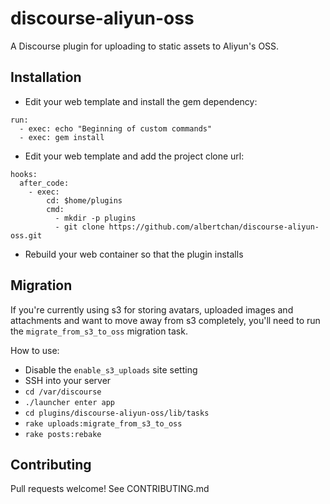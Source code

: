 discourse-aliyun-oss
====================

A Discourse plugin for uploading to static assets to Aliyun's OSS.

## Installation

* Edit your web template and install the gem dependency:

```
run:
  - exec: echo "Beginning of custom commands"
  - exec: gem install
```

* Edit your web template and add the project clone url:

```
hooks:
  after_code:
    - exec:
        cd: $home/plugins
        cmd:
          - mkdir -p plugins
          - git clone https://github.com/albertchan/discourse-aliyun-oss.git
```

* Rebuild your web container so that the plugin installs

## Migration

If you're currently using s3 for storing avatars, uploaded images and
attachments and want to move away from s3 completely, you'll need to run the
`migrate_from_s3_to_oss` migration task.

How to use:

* Disable the `enable_s3_uploads` site setting
* SSH into your server
* `cd /var/discourse`
* `./launcher enter app`
* `cd plugins/discourse-aliyun-oss/lib/tasks`
* `rake uploads:migrate_from_s3_to_oss`
* `rake posts:rebake`

## Contributing

Pull requests welcome! See CONTRIBUTING.md
